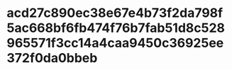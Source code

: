 # acd27c890ec38e67e4b73f2da798f5ac668bf6fb474f76b7fab51d8c528965571f3cc14a4caa9450c36925ee372f0da0bbeb